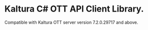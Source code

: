 # Kaltura C# OTT API Client Library.
Compatible with Kaltura OTT server version 7.2.0.29717 and above.
